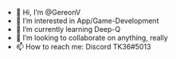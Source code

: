 - 👋 Hi, I’m @GereonV
- 👀 I’m interested in App/Game-Development
- 🌱 I’m currently learning Deep-Q
- 💞️ I’m looking to collaborate on anything, really
- 📫 How to reach me: Discord TK36#5013
